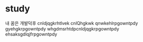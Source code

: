 # study

내 꿈은 개발덕후
cnldjqgkrhtlvek
cnlQhgkwk
qnwkehlrpgowntpdy
gyehgkrpgowntpdy
whgdmsrhtdpcnldjqgkrpgowntpdy
ehsaksgdlqjfrpgowntpdy
